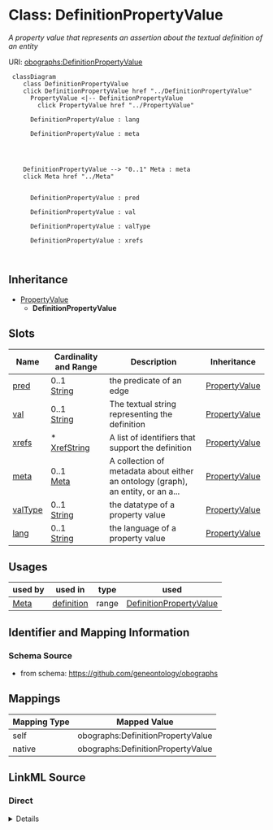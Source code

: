 

# Class: DefinitionPropertyValue


_A property value that represents an assertion about the textual definition of an entity_





URI: [obographs:DefinitionPropertyValue](https://github.com/geneontology/obographs/DefinitionPropertyValue)






```mermaid
 classDiagram
    class DefinitionPropertyValue
    click DefinitionPropertyValue href "../DefinitionPropertyValue"
      PropertyValue <|-- DefinitionPropertyValue
        click PropertyValue href "../PropertyValue"
      
      DefinitionPropertyValue : lang
        
      DefinitionPropertyValue : meta
        
          
    
    
    DefinitionPropertyValue --> "0..1" Meta : meta
    click Meta href "../Meta"

        
      DefinitionPropertyValue : pred
        
      DefinitionPropertyValue : val
        
      DefinitionPropertyValue : valType
        
      DefinitionPropertyValue : xrefs
        
      
```





## Inheritance
* [PropertyValue](PropertyValue.md)
    * **DefinitionPropertyValue**



## Slots

| Name | Cardinality and Range | Description | Inheritance |
| ---  | --- | --- | --- |
| [pred](pred.md) | 0..1 <br/> [String](String.md) | the predicate of an edge | [PropertyValue](PropertyValue.md) |
| [val](val.md) | 0..1 <br/> [String](String.md) | The textual string representing the definition | [PropertyValue](PropertyValue.md) |
| [xrefs](xrefs.md) | * <br/> [XrefString](XrefString.md) | A list of identifiers that support the definition | [PropertyValue](PropertyValue.md) |
| [meta](meta.md) | 0..1 <br/> [Meta](Meta.md) | A collection of metadata about either an ontology (graph), an entity, or an a... | [PropertyValue](PropertyValue.md) |
| [valType](valType.md) | 0..1 <br/> [String](String.md) | the datatype of a property value | [PropertyValue](PropertyValue.md) |
| [lang](lang.md) | 0..1 <br/> [String](String.md) | the language of a property value | [PropertyValue](PropertyValue.md) |





## Usages

| used by | used in | type | used |
| ---  | --- | --- | --- |
| [Meta](Meta.md) | [definition](definition.md) | range | [DefinitionPropertyValue](DefinitionPropertyValue.md) |






## Identifier and Mapping Information







### Schema Source


* from schema: https://github.com/geneontology/obographs




## Mappings

| Mapping Type | Mapped Value |
| ---  | ---  |
| self | obographs:DefinitionPropertyValue |
| native | obographs:DefinitionPropertyValue |







## LinkML Source

<!-- TODO: investigate https://stackoverflow.com/questions/37606292/how-to-create-tabbed-code-blocks-in-mkdocs-or-sphinx -->

### Direct

<details>
```yaml
name: DefinitionPropertyValue
description: A property value that represents an assertion about the textual definition
  of an entity
from_schema: https://github.com/geneontology/obographs
is_a: PropertyValue
slot_usage:
  val:
    name: val
    description: The textual string representing the definition.
    domain_of:
    - PropertyValue
    role: definition text
  xrefs:
    name: xrefs
    description: A list of identifiers that support the definition. The semantics
      are intentionally broad, and these identifiers might represent individual agents
      that contributed to the text of the definition, external publications, websites,
      or links to supporting information, or external vocabulary entities that played
      a contributing role in the definition.
    domain_of:
    - Meta
    - PropertyValue
    role: supporting identifiers

```
</details>

### Induced

<details>
```yaml
name: DefinitionPropertyValue
description: A property value that represents an assertion about the textual definition
  of an entity
from_schema: https://github.com/geneontology/obographs
is_a: PropertyValue
slot_usage:
  val:
    name: val
    description: The textual string representing the definition.
    domain_of:
    - PropertyValue
    role: definition text
  xrefs:
    name: xrefs
    description: A list of identifiers that support the definition. The semantics
      are intentionally broad, and these identifiers might represent individual agents
      that contributed to the text of the definition, external publications, websites,
      or links to supporting information, or external vocabulary entities that played
      a contributing role in the definition.
    domain_of:
    - Meta
    - PropertyValue
    role: supporting identifiers
attributes:
  pred:
    name: pred
    description: the predicate of an edge
    from_schema: https://github.com/geneontology/obographs
    rank: 1000
    slot_uri: rdf:predicate
    alias: pred
    owner: DefinitionPropertyValue
    domain_of:
    - Edge
    - SynonymPropertyValue
    - PropertyValue
    - SynonymTypeDefinition
    range: string
  val:
    name: val
    description: The textual string representing the definition.
    from_schema: https://github.com/geneontology/obographs
    rank: 1000
    slot_uri: rdf:object
    alias: val
    owner: DefinitionPropertyValue
    domain_of:
    - PropertyValue
    role: definition text
    range: string
  xrefs:
    name: xrefs
    description: A list of identifiers that support the definition. The semantics
      are intentionally broad, and these identifiers might represent individual agents
      that contributed to the text of the definition, external publications, websites,
      or links to supporting information, or external vocabulary entities that played
      a contributing role in the definition.
    from_schema: https://github.com/geneontology/obographs
    rank: 1000
    alias: xrefs
    owner: DefinitionPropertyValue
    domain_of:
    - Meta
    - PropertyValue
    role: supporting identifiers
    range: XrefString
    multivalued: true
  meta:
    name: meta
    description: A collection of metadata about either an ontology (graph), an entity,
      or an axiom
    from_schema: https://github.com/geneontology/obographs
    aliases:
    - annotations
    rank: 1000
    alias: meta
    owner: DefinitionPropertyValue
    domain_of:
    - GraphDocument
    - Graph
    - Node
    - Edge
    - PropertyValue
    - Axiom
    range: Meta
  valType:
    name: valType
    description: the datatype of a property value
    from_schema: https://github.com/geneontology/obographs
    aliases:
    - value type
    - datatype
    rank: 1000
    alias: valType
    owner: DefinitionPropertyValue
    domain_of:
    - PropertyValue
    range: string
  lang:
    name: lang
    description: the language of a property value
    from_schema: https://github.com/geneontology/obographs
    rank: 1000
    alias: lang
    owner: DefinitionPropertyValue
    domain_of:
    - PropertyValue
    range: string

```
</details>